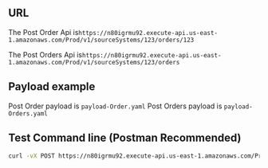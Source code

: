 ## URL

The Post Order Api is`https://n80igrmu92.execute-api.us-east-1.amazonaws.com/Prod/v1/sourceSystems/123/orders/123`

The Post Orders Api is`https://n80igrmu92.execute-api.us-east-1.amazonaws.com/Prod/v1/sourceSystems/123/orders`

## Payload example

Post Order payload is `payload-Order.yaml`
Post Orders payload is `payload-Orders.yaml`

## Test Command line (Postman Recommended)

```bash
curl -vX POST https://n80igrmu92.execute-api.us-east-1.amazonaws.com/Prod/v1/sourceSystems/123/orders/123 -d @payload-Order.json --header "Content-Type: application/json"
```
